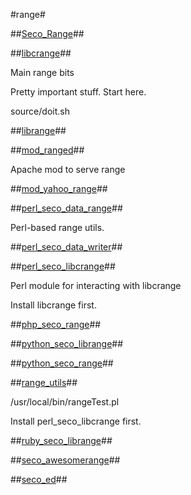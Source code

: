 #range#

##[Seco_Range](Seco_Range)##

##[libcrange](libcrange)##

  Main range bits

  Pretty important stuff.  Start here.

  source/doit.sh

##[librange](librange)##

  

##[mod_ranged](mod_ranged)##

  Apache mod to serve range

##[mod_yahoo_range](mod_yahoo_range)##

##[perl_seco_data_range](perl_seco_data_range)##

  Perl-based range utils.

##[perl_seco_data_writer](perl_seco_data_writer)##

##[perl_seco_libcrange](perl_seco_libcrange)##

  Perl module for interacting with libcrange

  Install libcrange first.

##[php_seco_range](php_seco_range)##

##[python_seco_librange](python_seco_librange)##

##[python_seco_range](python_seco_range)##

##[range_utils](range_utils)##

  /usr/local/bin/rangeTest.pl

  Install perl_seco_libcrange first.

##[ruby_seco_librange](ruby_seco_librange)##

##[seco_awesomerange](seco_awesomerange)##

##[seco_ed](seco_ed)##
